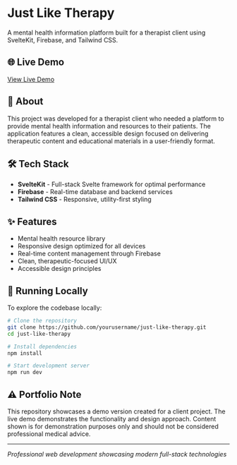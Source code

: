 # Just Like Therapy

A mental health information platform built for a therapist client using SvelteKit, Firebase, and Tailwind CSS.

## 🌐 Live Demo

[View Live Demo](jlt.davidbosnic.dev)

## 📖 About

This project was developed for a therapist client who needed a platform to provide mental health information and resources to their patients. The application features a clean, accessible design focused on delivering therapeutic content and educational materials in a user-friendly format.

## 🛠️ Tech Stack

- **SvelteKit** - Full-stack Svelte framework for optimal performance
- **Firebase** - Real-time database and backend services
- **Tailwind CSS** - Responsive, utility-first styling

## ✨ Features

- Mental health resource library
- Responsive design optimized for all devices
- Real-time content management through Firebase
- Clean, therapeutic-focused UI/UX
- Accessible design principles

## 🚀 Running Locally

To explore the codebase locally:

```bash
# Clone the repository
git clone https://github.com/yourusername/just-like-therapy.git
cd just-like-therapy

# Install dependencies
npm install

# Start development server
npm run dev
```

## ⚠️ Portfolio Note

This repository showcases a demo version created for a client project. The live demo demonstrates the functionality and design approach. Content shown is for demonstration purposes only and should not be considered professional medical advice.

---

_Professional web development showcasing modern full-stack technologies_
